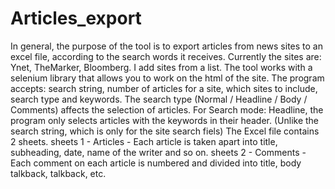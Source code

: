 # Articles_export

In general, the purpose of the tool is to export articles from news sites to an excel file, according to the search words it receives.
Currently the sites are: Ynet, TheMarker, Bloomberg. I add sites from a list.
The tool works with a selenium library that allows you to work on the html of the site.
The program accepts: search string, number of articles for a site, which sites to include, search type and keywords.
The search type (Normal / Headline / Body / Comments) affects the selection of articles. For Search mode: Headline, the program only selects articles with the keywords in their header. (Unlike the search string, which is only for the site search fiels)
The Excel file contains 2 sheets. 
sheets 1 - Articles - Each article is taken apart into title, subheading, date, name of the writer and so on.
sheets 2 - Comments - Each comment on each article is numbered and divided into title, body talkback, talkback, etc.
